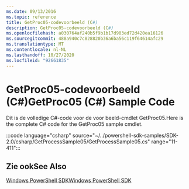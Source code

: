 ```yaml
---
ms.date: 09/13/2016
ms.topic: reference
title: GetProc05-codevoorbeeld (C#)
description: GetProc05-codevoorbeeld (C#)
ms.openlocfilehash: a030764af240b5f9b1b17d903ed72d420ea16126
ms.sourcegitcommit: 488a940c7c828820b36a6ba56c119f64614afc29
ms.translationtype: MT
ms.contentlocale: nl-NL
ms.lasthandoff: 10/27/2020
ms.locfileid: "92661835"
---
```

# <a name="getproc05-c-sample-code"></a><span data-ttu-id="c95d1-103">GetProc05-codevoorbeeld (C#)</span><span class="sxs-lookup"><span data-stu-id="c95d1-103">GetProc05 (C#) Sample Code</span></span>

<span data-ttu-id="c95d1-104">Dit is de volledige C#-code voor de voor beeld-cmdlet GetProc05.</span><span class="sxs-lookup"><span data-stu-id="c95d1-104">Here is the complete C# code for the GetProc05 sample cmdlet.</span></span>

:::code language="csharp" source="~/../powershell-sdk-samples/SDK-2.0/csharp/GetProcessSample05/GetProcessSample05.cs" range="11-411":::

## <a name="see-also"></a><span data-ttu-id="c95d1-105">Zie ook</span><span class="sxs-lookup"><span data-stu-id="c95d1-105">See Also</span></span>

[<span data-ttu-id="c95d1-106">Windows PowerShell SDK</span><span class="sxs-lookup"><span data-stu-id="c95d1-106">Windows PowerShell SDK</span></span>](../windows-powershell-reference.md)
